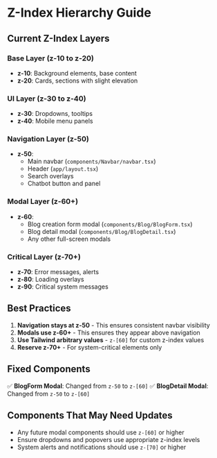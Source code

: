 # Z-Index Hierarchy Guide

## Current Z-Index Layers

### Base Layer (z-10 to z-20)
- **z-10**: Background elements, base content
- **z-20**: Cards, sections with slight elevation

### UI Layer (z-30 to z-40)
- **z-30**: Dropdowns, tooltips
- **z-40**: Mobile menu panels

### Navigation Layer (z-50)
- **z-50**: 
  - Main navbar (`components/Navbar/navbar.tsx`)
  - Header (`app/layout.tsx`)
  - Search overlays
  - Chatbot button and panel

### Modal Layer (z-60+)
- **z-60**: 
  - Blog creation form modal (`components/Blog/BlogForm.tsx`)
  - Blog detail modal (`components/Blog/BlogDetail.tsx`)
  - Any other full-screen modals

### Critical Layer (z-70+)
- **z-70**: Error messages, alerts
- **z-80**: Loading overlays
- **z-90**: Critical system messages

## Best Practices

1. **Navigation stays at z-50** - This ensures consistent navbar visibility
2. **Modals use z-60+** - This ensures they appear above navigation
3. **Use Tailwind arbitrary values** - `z-[60]` for custom z-index values
4. **Reserve z-70+** - For system-critical elements only

## Fixed Components

✅ **BlogForm Modal**: Changed from `z-50` to `z-[60]`
✅ **BlogDetail Modal**: Changed from `z-50` to `z-[60]`

## Components That May Need Updates

- Any future modal components should use `z-[60]` or higher
- Ensure dropdowns and popovers use appropriate z-index levels
- System alerts and notifications should use `z-[70]` or higher
